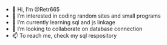- 👋 Hi, I’m @Retr665
- 👀 I’m interested in coding random sites and small programs
- 🌱 I’m currently learning sql and js linkage
- 💞️ I’m looking to collaborate on database connection
- 📫 To reach me, check my sql respository

<!---
Retr665/Retr665 is a ✨ special ✨ repository because its `README.md` (this file) appears on your GitHub profile.
You can click the Preview link to take a look at your changes.
--->
